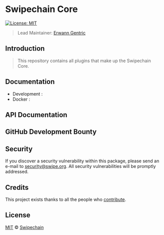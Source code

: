 # Swipechain Core

[![License: MIT](https://badgen.now.sh/badge/license/MIT/green)](https://opensource.org/licenses/MIT)

> Lead Maintainer: [Erwann Gentric](https://github.com/air1one)

## Introduction

> This repository contains all plugins that make up the Swipechain Core.

## Documentation

-   Development : 
-   Docker : 

## API Documentation

## GitHub Development Bounty

## Security

If you discover a security vulnerability within this package, please send an e-mail to security@swipe.org. All security vulnerabilities will be promptly addressed.

## Credits

This project exists thanks to all the people who [contribute](../../contributors).

## License

[MIT](LICENSE) © [Swipechain](https://swipe.org)
